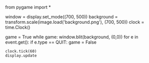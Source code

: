 from pygame import *

window = display.set_mode((700, 500))
background = transform.scale(image.load('background.png'), (700, 500))
clock = time.Clock()


game = True
while game:
    window.blit(background, (0,0))
    for e in event.get():
        if e.type == QUIT:
            game = False


    clock.tick(60)
    display.update
